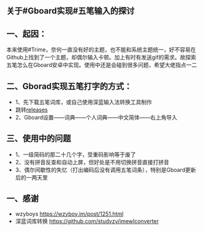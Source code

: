 ## 关于#Gboard实现#五笔输入的探讨
## 一、起因：
本来使用#Trime，奈何一直没有好的主题，也不能和系统主题统一，好不容易在Github上找到了一个主题，却偶尔输入卡顿。加上有时有发送gif的需求。故探索五笔怎么在Gboard安卓中实现。使用中还是会碰到很多问题，希望大佬指点一二

## 二、Gborad实现五笔打字的方式：
- 1、先下载五笔词库，或自己使用深蓝输入法转换工具制作
- 跳转[releases](https://github.com/vic-sys/Gboard-wubi/releases)
- 2、Gboard设置——词典——个人词典——中文简体——右上角导入

## 三、使用中的问题
- 1、一级简码的那二十几个字，受重码影响等于废了
- 2、没有拼音反查和自动上屏，但好处是不用切换拼音直接打拼音
- 3、偶尔间歇性的失忆（打出编码后没有调用五笔词条），特别是Gboard更新后的一两天里

## 一、感谢
- wzyboys   https://wzyboy.im/post/1251.html
- 深蓝词库转换   https://github.com/studyzy/imewlconverter

